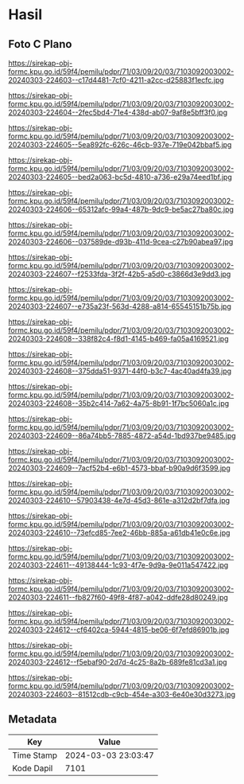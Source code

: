 # Hasil

## Foto C Plano

https://sirekap-obj-formc.kpu.go.id/59f4/pemilu/pdpr/71/03/09/20/03/7103092003002-20240303-224603--c17d4481-7cf0-4211-a2cc-d25883f1ecfc.jpg

https://sirekap-obj-formc.kpu.go.id/59f4/pemilu/pdpr/71/03/09/20/03/7103092003002-20240303-224604--2fec5bd4-71e4-438d-ab07-9af8e5bff3f0.jpg

https://sirekap-obj-formc.kpu.go.id/59f4/pemilu/pdpr/71/03/09/20/03/7103092003002-20240303-224605--5ea892fc-626c-46cb-937e-719e042bbaf5.jpg

https://sirekap-obj-formc.kpu.go.id/59f4/pemilu/pdpr/71/03/09/20/03/7103092003002-20240303-224605--bed2a063-bc5d-4810-a736-e29a74eed1bf.jpg

https://sirekap-obj-formc.kpu.go.id/59f4/pemilu/pdpr/71/03/09/20/03/7103092003002-20240303-224606--65312afc-99a4-487b-9dc9-be5ac27ba80c.jpg

https://sirekap-obj-formc.kpu.go.id/59f4/pemilu/pdpr/71/03/09/20/03/7103092003002-20240303-224606--037589de-d93b-411d-9cea-c27b90abea97.jpg

https://sirekap-obj-formc.kpu.go.id/59f4/pemilu/pdpr/71/03/09/20/03/7103092003002-20240303-224607--f2533fda-3f2f-42b5-a5d0-c3866d3e9dd3.jpg

https://sirekap-obj-formc.kpu.go.id/59f4/pemilu/pdpr/71/03/09/20/03/7103092003002-20240303-224607--e735a23f-563d-4288-a814-65545151b75b.jpg

https://sirekap-obj-formc.kpu.go.id/59f4/pemilu/pdpr/71/03/09/20/03/7103092003002-20240303-224608--338f82c4-f8d1-4145-b469-fa05a4169521.jpg

https://sirekap-obj-formc.kpu.go.id/59f4/pemilu/pdpr/71/03/09/20/03/7103092003002-20240303-224608--375dda51-9371-44f0-b3c7-4ac40ad4fa39.jpg

https://sirekap-obj-formc.kpu.go.id/59f4/pemilu/pdpr/71/03/09/20/03/7103092003002-20240303-224608--35b2c414-7a62-4a75-8b91-1f7bc5060a1c.jpg

https://sirekap-obj-formc.kpu.go.id/59f4/pemilu/pdpr/71/03/09/20/03/7103092003002-20240303-224609--86a74bb5-7885-4872-a54d-1bd937be9485.jpg

https://sirekap-obj-formc.kpu.go.id/59f4/pemilu/pdpr/71/03/09/20/03/7103092003002-20240303-224609--7acf52b4-e6b1-4573-bbaf-b90a9d6f3599.jpg

https://sirekap-obj-formc.kpu.go.id/59f4/pemilu/pdpr/71/03/09/20/03/7103092003002-20240303-224610--57903438-4e7d-45d3-861e-a312d2bf7dfa.jpg

https://sirekap-obj-formc.kpu.go.id/59f4/pemilu/pdpr/71/03/09/20/03/7103092003002-20240303-224610--73efcd85-7ee2-46bb-885a-a61db41e0c6e.jpg

https://sirekap-obj-formc.kpu.go.id/59f4/pemilu/pdpr/71/03/09/20/03/7103092003002-20240303-224611--49138444-1c93-4f7e-9d9a-9e011a547422.jpg

https://sirekap-obj-formc.kpu.go.id/59f4/pemilu/pdpr/71/03/09/20/03/7103092003002-20240303-224611--fb827f60-49f8-4f87-a042-ddfe28d80249.jpg

https://sirekap-obj-formc.kpu.go.id/59f4/pemilu/pdpr/71/03/09/20/03/7103092003002-20240303-224612--cf6402ca-5944-4815-be06-6f7efd86901b.jpg

https://sirekap-obj-formc.kpu.go.id/59f4/pemilu/pdpr/71/03/09/20/03/7103092003002-20240303-224612--f5ebaf90-2d7d-4c25-8a2b-689fe81cd3a1.jpg

https://sirekap-obj-formc.kpu.go.id/59f4/pemilu/pdpr/71/03/09/20/03/7103092003002-20240303-224603--81512cdb-c9cb-454e-a303-6e40e30d3273.jpg


## Metadata

| Key        | Value               |
| ---------- | ------------------- |
| Time Stamp | 2024-03-03 23:03:47 |
| Kode Dapil | 7101                |



